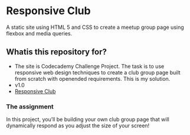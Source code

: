 # Responsive Club #

A static site using HTML 5 and CSS to create a meetup group page using flexbox and media queries.

## Whatis this repository for? ##

* The site is Codecademy Challenge Project. The task is to use responsive web design techniques to create a club group page built from scratch with openended requirements. This is my solution.
* v1.0
* [Responsive Club]()

### The assignment ###

In this project, you’ll be building your own club group page that will dynamically respond as you adjust the size of your screen!​
